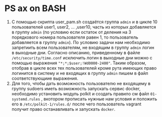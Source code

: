# PS ax on BASH

1. С помощью скрипта user_pam.sh создаётся группа `admin` и в цикле 10 пользователей user1, user2, ... ,user10, часть из которых добавляется в группу `admin` (по условию если остаток от деления на 3 порядкового номера пользователя равен 1, то пользователь добавляется в группу `admin`). По условию задачи нам необходимо запретиить всем пользователям, не входящим в группу `admin` логин в выходные дни. Согласно описанию, приведенному в файле `/etc/security/time.conf` исключить логин в выходные дни можно с помощью выражения `"*;*;$user;!Wd0000-2400"`. Таким образом, отобрав в цикле всех тех пользователей кроме рута  имеющих право логинится в систему и не входящих в группу `admin` пишем в файл соответствующиие выражения. 
2. Для того, чтобы дать возможность пользователю не входящему в группу sudoers иметь возможность запускать сервис docker, необходимо установить модуль polkit и создать правило см файл `01-systemd.rules` , вкотором прописать нужные нам условия и положить его в `/etc/polkit-1/rules.d/` после чего пользователь vagrant получит право останавливать и запускать `docker`.
 
